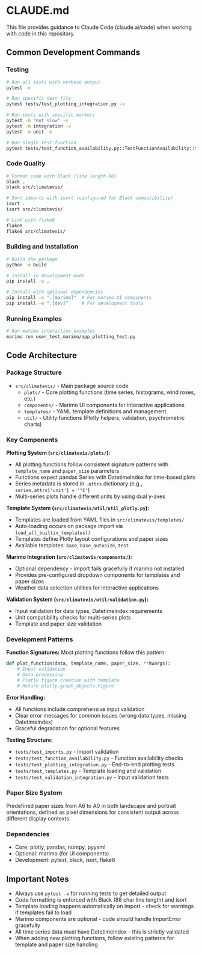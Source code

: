 # CLAUDE.md

This file provides guidance to Claude Code (claude.ai/code) when working with code in this repository.

## Common Development Commands

### Testing
```bash
# Run all tests with verbose output
pytest -v

# Run specific test file
pytest tests/test_plotting_integration.py -v

# Run tests with specific markers
pytest -m "not slow" -v
pytest -m integration -v
pytest -m unit -v

# Run single test function
pytest tests/test_function_availability.py::TestFunctionAvailability::test_all_functions_importable -v
```

### Code Quality
```bash
# Format code with Black (line length 88)
black .
black src/climatevis/

# Sort imports with isort (configured for Black compatibility)
isort .
isort src/climatevis/

# Lint with flake8
flake8
flake8 src/climatevis/
```

### Building and Installation
```bash
# Build the package
python -m build

# Install in development mode
pip install -e .

# Install with optional dependencies
pip install -e ".[marimo]"  # For marimo UI components
pip install -e ".[dev]"     # For development tools
```

### Running Examples
```bash
# Run marimo interactive examples
marimo run user_test_marimo/app_plotting_test.py
```

## Code Architecture

### Package Structure
- `src/climatevis/` - Main package source code
  - `plots/` - Core plotting functions (time series, histograms, wind roses, etc.)
  - `components/` - Marimo UI components for interactive applications
  - `templates/` - YAML template definitions and management
  - `util/` - Utility functions (Plotly helpers, validation, psychrometric charts)

### Key Components

**Plotting System (`src/climatevis/plots/`):**
- All plotting functions follow consistent signature patterns with `template_name` and `paper_size` parameters
- Functions expect pandas Series with DatetimeIndex for time-based plots
- Series metadata is stored in `.attrs` dictionary (e.g., `series.attrs['unit'] = '°C'`)
- Multi-series plots handle different units by using dual y-axes

**Template System (`src/climatevis/util/util_plotly.py`):**
- Templates are loaded from YAML files in `src/climatevis/templates/`
- Auto-loading occurs on package import via `load_all_builtin_templates()`
- Templates define Plotly layout configurations and paper sizes
- Available templates: `base`, `base_autosize`, `test`

**Marimo Integration (`src/climatevis/components/`):**
- Optional dependency - import fails gracefully if marimo not installed
- Provides pre-configured dropdown components for templates and paper sizes
- Weather data selection utilities for interactive applications

**Validation System (`src/climatevis/util/validation.py`):**
- Input validation for data types, DatetimeIndex requirements
- Unit compatibility checks for multi-series plots
- Template and paper size validation

### Development Patterns

**Function Signatures:**
Most plotting functions follow this pattern:
```python
def plot_function(data, template_name, paper_size, **kwargs):
    # Input validation
    # Data processing
    # Plotly figure creation with template
    # Return plotly.graph_objects.Figure
```

**Error Handling:**
- All functions include comprehensive input validation
- Clear error messages for common issues (wrong data types, missing DatetimeIndex)
- Graceful degradation for optional features

**Testing Structure:**
- `tests/test_imports.py` - Import validation
- `tests/test_function_availability.py` - Function availability checks
- `tests/test_plotting_integration.py` - End-to-end plotting tests
- `tests/test_templates.py` - Template loading and validation
- `tests/test_validation_integration.py` - Input validation tests

### Paper Size System
Predefined paper sizes from A6 to A0 in both landscape and portrait orientations, defined as pixel dimensions for consistent output across different display contexts.

### Dependencies
- Core: plotly, pandas, numpy, pyyaml
- Optional: marimo (for UI components)
- Development: pytest, black, isort, flake8

## Important Notes

- Always use `pytest -v` for running tests to get detailed output
- Code formatting is enforced with Black (88 char line length) and isort
- Template loading happens automatically on import - check for warnings if templates fail to load
- Marimo components are optional - code should handle ImportError gracefully
- All time series data must have DatetimeIndex - this is strictly validated
- When adding new plotting functions, follow existing patterns for template and paper size handling
